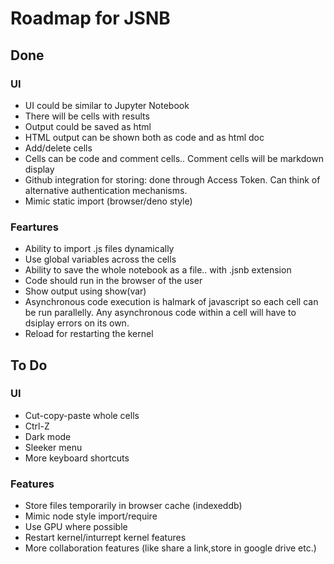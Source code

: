 # Roadmap for JSNB
## Done
### UI
- UI could be similar to Jupyter Notebook
- There will be cells with results
- Output could be saved as html
- HTML output can be shown both as code and as html doc 
- Add/delete cells
- Cells can be code and comment cells.. Comment cells will be markdown display
- Github integration for storing: done through Access Token. Can think of alternative authentication mechanisms.
- Mimic static import (browser/deno style)


### Feartures
- Ability to import .js files dynamically
- Use global variables across the cells
- Ability to save the whole notebook as a file.. with .jsnb extension
- Code should run in the browser of the user
- Show output using show(var)
- Asynchronous code execution is halmark of javascript so each cell can be run parallelly. Any asynchronous code within a cell will have to dsiplay errors on its own.
- Reload for restarting the kernel

## To Do
### UI
- Cut-copy-paste whole cells
- Ctrl-Z
- Dark mode
- Sleeker menu
- More keyboard shortcuts

### Features
- Store files temporarily in browser cache (indexeddb)
- Mimic node style import/require
- Use GPU where possible
- Restart kernel/inturrept kernel features
- More collaboration features (like share a link,store in google drive etc.)


